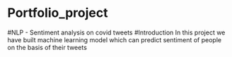 # Portfolio_project

#NLP - Sentiment analysis on covid tweets
#Introduction
In this project we have built machine learning model which can predict sentiment of people on the basis of their tweets

